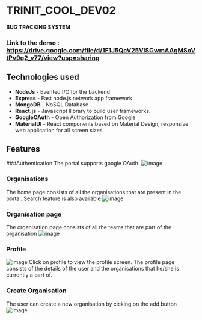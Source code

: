 # TRINIT_COOL_DEV02


**BUG TRACKING SYSTEM**
### Link to the demo : https://drive.google.com/file/d/1F1J5QcV25VlSGwmAAgMSoVtPv9g2_v77/view?usp=sharing

## Technologies used

- **NodeJs** -      Evented I/O for the backend
- **Express** -     Fast node.js network app framework
- **MongoDB** -     NoSQL Database
- **React.js** -    Javascript llibrary to build user frameworks.
- **GoogleOAuth** - Open Authorization from Google
- **MaterialUI** -  React components based on Material Design, responsive web application for all screen sizes.


## Features
###Authentication
The portal supports google OAuth.
![image](https://user-images.githubusercontent.com/59505795/151692588-384235dc-7af1-4ffb-a2ab-2cb6dff0e96e.png)

### Organisations
The home page consists of all the organisations that are present in the portal. Search feature is also available
![image](https://user-images.githubusercontent.com/59505795/151692638-169efac6-b77c-4366-9886-bc8be6945869.png)

### Organisation page
The organisation page consists of all the teams that are part of the organisation
![image](https://user-images.githubusercontent.com/59505795/151692777-a74971ab-0739-4d13-8c5f-04beeb8ed13f.png)

### Profile
![image](https://user-images.githubusercontent.com/59505795/151692669-79b988d5-36cd-40c3-ae4f-63d3a62908d2.png)
Click on profile to view the profile screen.
The profile page consists of the details of the user and the organisations that he/she is currently a part of.

### Create Organisation
The user can create a new organisation by cicking on the add button
![image](https://user-images.githubusercontent.com/59505795/151692743-b012f737-5dcd-4059-83a2-4acc3d6de2ee.png)


